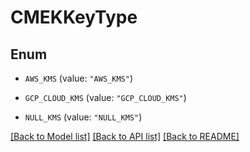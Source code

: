 # CMEKKeyType

## Enum

* `AWS_KMS` (value: `"AWS_KMS"`)

* `GCP_CLOUD_KMS` (value: `"GCP_CLOUD_KMS"`)

* `NULL_KMS` (value: `"NULL_KMS"`)


[[Back to Model list]](../README.md#documentation-for-models) [[Back to API list]](../README.md#documentation-for-api-endpoints) [[Back to README]](../README.md)


